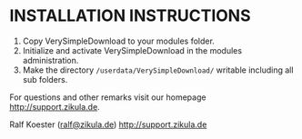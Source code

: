 INSTALLATION INSTRUCTIONS
=========================

1) Copy VerySimpleDownload to your modules folder.
2) Initialize and activate VerySimpleDownload in the modules administration.
3) Make the directory `/userdata/VerySimpleDownload/` writable including all sub folders.

For questions and other remarks visit our homepage http://support.zikula.de.

Ralf Koester (ralf@zikula.de)
http://support.zikula.de
